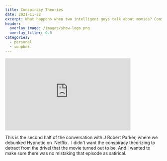 ```yaml
---
title: Conspiracy Theories
date: 2021-11-22
excerpt: What happens when two intelligent guys talk about movies? Conspiracy Theories abound
header:
  overlay_image: /images/show-logo.png
  overlay_filter: 0.5
categories: 
  - personal
  - soapbox
---
```

<iframe src='https://open.spotify.com/embed/episode/0dZUTsiuLOSrl63LDmeMRE' width='80%' height='232' frameborder='0' allowtransparency='true' allow='encrypted-media'></iframe>

This is the second half of the conversation with J Robert Parker, where we debunked Hypnotic on  Netflix.  I didn't want the conspiracy theorizing to detract from the drivel that the movie turned out to be. And I wanted to make sure there was no mistaking that episode as satirical.
